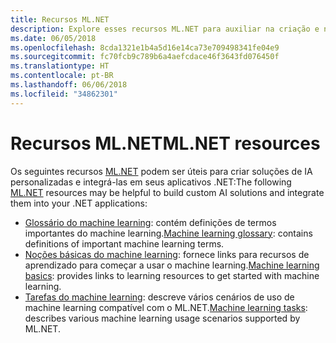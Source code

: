 ```yaml
---
title: Recursos ML.NET
description: Explore esses recursos ML.NET para auxiliar na criação e na integração de soluções de IA personalizadas em seus aplicativos .NET.
ms.date: 06/05/2018
ms.openlocfilehash: 8cda1321e1b4a5d16e14ca73e709498341fe04e9
ms.sourcegitcommit: fc70fcb9c789b6a4aefcdace46f3643fd076450f
ms.translationtype: HT
ms.contentlocale: pt-BR
ms.lasthandoff: 06/06/2018
ms.locfileid: "34862301"
---
```

# <a name="mlnet-resources"></a><span data-ttu-id="25049-103">Recursos ML.NET</span><span class="sxs-lookup"><span data-stu-id="25049-103">ML.NET resources</span></span>

<span data-ttu-id="25049-104">Os seguintes recursos [ML.NET](../index.md) podem ser úteis para criar soluções de IA personalizadas e integrá-las em seus aplicativos .NET:</span><span class="sxs-lookup"><span data-stu-id="25049-104">The following  [ML.NET](../index.md) resources may be helpful to build custom AI solutions and integrate them into your .NET applications:</span></span>

- <span data-ttu-id="25049-105">[Glossário do machine learning](glossary.md): contém definições de termos importantes do machine learning.</span><span class="sxs-lookup"><span data-stu-id="25049-105">[Machine learning glossary](glossary.md): contains definitions of important machine learning terms.</span></span>
- <span data-ttu-id="25049-106">[Noções básicas do machine learning](basics.md): fornece links para recursos de aprendizado para começar a usar o machine learning.</span><span class="sxs-lookup"><span data-stu-id="25049-106">[Machine learning basics](basics.md): provides links to learning resources to get started with machine learning.</span></span>
- <span data-ttu-id="25049-107">[Tarefas do machine learning](tasks.md): descreve vários cenários de uso de machine learning compatível com o ML.NET.</span><span class="sxs-lookup"><span data-stu-id="25049-107">[Machine learning tasks](tasks.md): describes various machine learning usage scenarios supported by ML.NET.</span></span>
